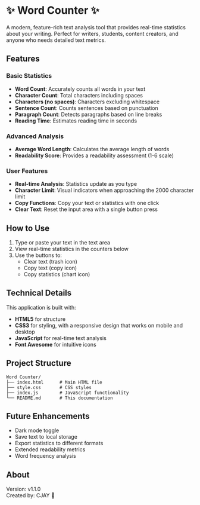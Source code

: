 # ✨ Word Counter ✨

A modern, feature-rich text analysis tool that provides real-time statistics about your writing. Perfect for writers, students, content creators, and anyone who needs detailed text metrics.

## Features

### Basic Statistics
- **Word Count**: Accurately counts all words in your text
- **Character Count**: Total characters including spaces
- **Characters (no spaces)**: Characters excluding whitespace
- **Sentence Count**: Counts sentences based on punctuation
- **Paragraph Count**: Detects paragraphs based on line breaks
- **Reading Time**: Estimates reading time in seconds

### Advanced Analysis
- **Average Word Length**: Calculates the average length of words
- **Readability Score**: Provides a readability assessment (1-6 scale)

### User Features
- **Real-time Analysis**: Statistics update as you type
- **Character Limit**: Visual indicators when approaching the 2000 character limit
- **Copy Functions**: Copy your text or statistics with one click
- **Clear Text**: Reset the input area with a single button press

## How to Use

1. Type or paste your text in the text area
2. View real-time statistics in the counters below
3. Use the buttons to:
   - Clear text (trash icon)
   - Copy text (copy icon)
   - Copy statistics (chart icon)

## Technical Details

This application is built with:
- **HTML5** for structure
- **CSS3** for styling, with a responsive design that works on mobile and desktop
- **JavaScript** for real-time text analysis
- **Font Awesome** for intuitive icons

## Project Structure

```
Word Counter/
├── index.html      # Main HTML file
├── style.css       # CSS styles
├── index.js        # JavaScript functionality
└── README.md       # This documentation
```

## Future Enhancements

- Dark mode toggle
- Save text to local storage
- Export statistics to different formats
- Extended readability metrics
- Word frequency analysis

## About

Version: v1.1.0  
Created by: CJAY 💜

